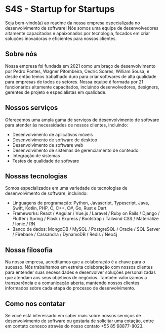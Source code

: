 # S4S - Startup for Startups

Seja bem-vindo(a) ao readme da nossa empresa especializada no desenvolvimento de software! Nós somos uma equipe de desenvolvedores altamente capacitados e apaixonados por tecnologia, focados em criar soluções inovadoras e eficientes para nossos clientes.

## Sobre nós

Nossa empresa foi fundada em 2021 como um braço de desenvolvimento  por Pedro Pontes, Wagner Pitombeira, Cedric Soares, William Sousa, e desde então temos trabalhado duro para criar softwares de alta qualidade para empresas de todos os setores. Nossa equipe é formada por 21 funcionários altamente capacitados, incluindo desenvolvedores, designers, gerentes de projeto e especialistas em qualidade.

## Nossos serviços

Oferecemos uma ampla gama de serviços de desenvolvimento de software para atender às necessidades de nossos clientes, incluindo:

- Desenvolvimento de aplicativos móveis
- Desenvolvimento de software de desktop
- Desenvolvimento de software web
- Desenvolvimento de sistemas de gerenciamento de conteúdo
- Integração de sistemas
- Testes de qualidade de software

## Nossas tecnologias

Somos especializados em uma variedade de tecnologias de desenvolvimento de software, incluindo:

- Linguagens de programação: Python, Javascript, Typescript, Java, Swift, Kotlin, PHP, C, C++, C#, Go, Rust e Dart.
- Frameworks: React / Angular / Vue.js / Laravel / Ruby on Rails / Django / Flutter / Spring / Flask / Express / Bootstrap / Tailwind CSS / Materialize / Ionic / RN
- Banco de dados: MongoDB / MySQL / PostgreSQL / Oracle / SQL Server / Firebase / Cassandra / DynamoDB / Redis / Neo4j

## Nossa filosofia

Na nossa empresa, acreditamos que a colaboração é a chave para o sucesso. Nós trabalhamos em estreita colaboração com nossos clientes para entender suas necessidades e desenvolver soluções personalizadas que atendam aos seus objetivos de negócios. Também valorizamos a transparência e a comunicação aberta, mantendo nossos clientes informados sobre cada etapa do processo de desenvolvimento.

## Como nos contatar

Se você está interessado em saber mais sobre nossos serviços de desenvolvimento de software ou gostaria de solicitar uma cotação, entre em contato conosco através do nosso contato +55 85 98877-8023. 
